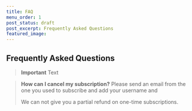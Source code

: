```yaml
---
title: FAQ
menu_order: 1
post_status: draft
post_excerpt: Frequently Asked Questions
featured_image: 
---
```



## Frequently Asked Questions

<blockquote class="imp">
<i class="mpcs-quiz-icon"></i> <strong>Important</strong>
Text
</blockquote>

<blockquote>  
<i class="mpcs-lesson-icon"></i> <strong>How can I cancel my subscription?</strong>
Please send an email from the one you used to subscribe and add your username and  

We can not give you a partial refund on one-time subscriptions. 
</blockquote>

